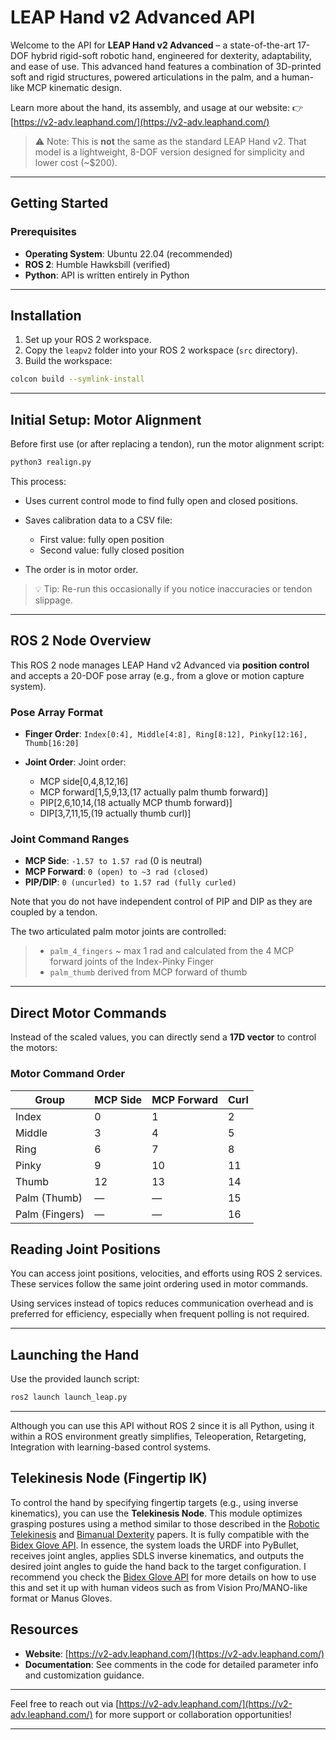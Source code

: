 # LEAP Hand v2 Advanced API

Welcome to the API for **LEAP Hand v2 Advanced** – a state-of-the-art 17-DOF hybrid rigid-soft robotic hand, engineered for dexterity, adaptability, and ease of use. This advanced hand features a combination of 3D-printed soft and rigid structures, powered articulations in the palm, and a human-like MCP kinematic design.

Learn more about the hand, its assembly, and usage at our website:
👉 [https://v2-adv.leaphand.com/](https://v2-adv.leaphand.com/)

> ⚠️ Note: This is **not** the same as the standard LEAP Hand v2. That model is a lightweight, 8-DOF version designed for simplicity and lower cost (\~\$200).

---

## Getting Started

### Prerequisites

* **Operating System**: Ubuntu 22.04 (recommended)
* **ROS 2**: Humble Hawksbill (verified)
* **Python**: API is written entirely in Python

---

## Installation

1. Set up your ROS 2 workspace.
2. Copy the `leapv2` folder into your ROS 2 workspace (`src` directory).
3. Build the workspace:

```bash
colcon build --symlink-install
```

---

## Initial Setup: Motor Alignment

Before first use (or after replacing a tendon), run the motor alignment script:

```bash
python3 realign.py
```

This process:

* Uses current control mode to find fully open and closed positions.
* Saves calibration data to a CSV file:

  * First value: fully open position
  * Second value: fully closed position
* The order is in motor order.

> 💡 Tip: Re-run this occasionally if you notice inaccuracies or tendon slippage.

---

## ROS 2 Node Overview

This ROS 2 node manages LEAP Hand v2 Advanced via **position control** and accepts a 20-DOF pose array (e.g., from a glove or motion capture system).

### Pose Array Format

* **Finger Order**:
  `Index[0:4], Middle[4:8], Ring[8:12], Pinky[12:16], Thumb[16:20]`

* **Joint Order**:
    Joint order: 
    * MCP side[0,4,8,12,16]
    * MCP forward[1,5,9,13,(17 actually palm thumb forward)]
    * PIP[2,6,10,14,(18 actually MCP thumb forward)]
    * DIP[3,7,11,15,(19 actually thumb curl)]

### Joint Command Ranges

* **MCP Side**: `-1.57 to 1.57 rad` (0 is neutral)
* **MCP Forward**: `0 (open) to ~3 rad (closed)`
* **PIP/DIP**: `0 (uncurled) to 1.57 rad (fully curled)`

Note that you do not have independent control of PIP and DIP as they are coupled by a tendon.

The two articulated palm motor joints are controlled:
>
> * `palm_4_fingers` \~ max 1 rad and calculated from the 4 MCP forward joints of the Index-Pinky Finger
> * `palm_thumb` derived from MCP forward of thumb

---

## Direct Motor Commands

Instead of the scaled values, you can directly send a **17D vector** to control the motors:

### Motor Command Order

| Group          | MCP Side | MCP Forward | Curl |
| -------------- | -------- | ----------- | ---- |
| Index          | 0        | 1           | 2    |
| Middle         | 3        | 4           | 5    |
| Ring           | 6        | 7           | 8    |
| Pinky          | 9        | 10          | 11   |
| Thumb          | 12       | 13          | 14   |
| Palm (Thumb)   | —        | —           | 15   |
| Palm (Fingers) | —        | —           | 16   |

## Reading Joint Positions

You can access joint positions, velocities, and efforts using ROS 2 services. These services follow the same joint ordering used in motor commands.

Using services instead of topics reduces communication overhead and is preferred for efficiency, especially when frequent polling is not required.

---

## Launching the Hand

Use the provided launch script:

```bash
ros2 launch launch_leap.py
```

---
Although you can use this API without ROS 2 since it is all Python, using it within a ROS environment greatly simplifies, Teleoperation, Retargeting, Integration with learning-based control systems.

## Telekinesis Node (Fingertip IK)

To control the hand by specifying fingertip targets (e.g., using inverse kinematics), you can use the **Telekinesis Node**. This module optimizes grasping postures using a method similar to those described in the [Robotic Telekinesis](https://robotic-telekinesis.github.io/) and [Bimanual Dexterity](https://bidex-teleop.github.io/) papers. It is fully compatible with the [Bidex Glove API](https://github.com/leap-hand/Bidex_Manus_Teleop). In essence, the system loads the URDF into PyBullet, receives joint angles, applies SDLS inverse kinematics, and outputs the desired joint angles to guide the hand back to the target configuration. I recommend you check the [Bidex Glove API](https://github.com/leap-hand/Bidex_Manus_Teleop) for more details on how to use this and set it up with human videos such as from Vision Pro/MANO-like format or Manus Gloves.

## Resources

* **Website**: [https://v2-adv.leaphand.com/](https://v2-adv.leaphand.com/)
* **Documentation**: See comments in the code for detailed parameter info and customization guidance.

---

Feel free to reach out via [https://v2-adv.leaphand.com/](https://v2-adv.leaphand.com/) for more support or collaboration opportunities!

---
